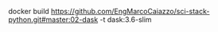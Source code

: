 docker build https://github.com/EngMarcoCaiazzo/sci-stack-python.git#master:02-dask -t dask:3.6-slim
